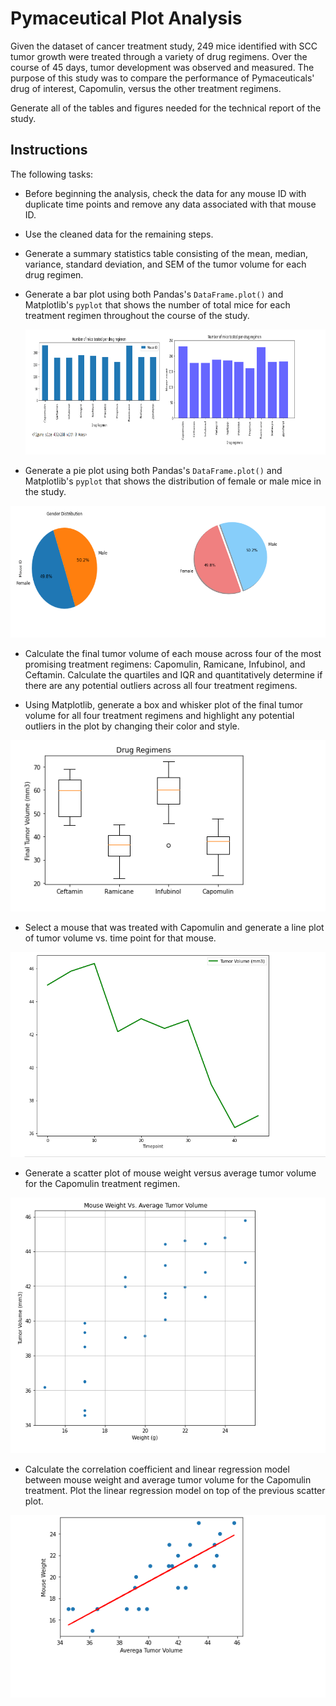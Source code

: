 # Pymaceutical Plot Analysis

Given the dataset of cancer treatment study, 249 mice identified with SCC tumor growth were treated through a variety of drug regimens. Over the course of 45 days, tumor development was observed and measured. The purpose of this study was to compare the performance of Pymaceuticals' drug of interest, Capomulin, versus the other treatment regimens. 

Generate all of the tables and figures needed for the technical report of the study. 

## Instructions

The following tasks:

* Before beginning the analysis, check the data for any mouse ID with duplicate time points and remove any data associated with that mouse ID.

* Use the cleaned data for the remaining steps.

* Generate a summary statistics table consisting of the mean, median, variance, standard deviation, and SEM of the tumor volume for each drug regimen.

* Generate a bar plot using both Pandas's `DataFrame.plot()` and Matplotlib's `pyplot` that shows  the number of total mice for each treatment regimen throughout the course of the study.

   ![alt text](https://github.com/Serapbasaran/Mathplotlib-Challenge/blob/main/Images/Untitled.png)


* Generate a pie plot using both Pandas's `DataFrame.plot()` and Matplotlib's `pyplot` that shows the distribution of female or male mice in the study.

 ![alt text](https://github.com/Serapbasaran/Mathplotlib-Challenge/blob/main/Images/Piechart.png)

* Calculate the final tumor volume of each mouse across four of the most promising treatment regimens: Capomulin, Ramicane, Infubinol, and Ceftamin. Calculate the quartiles and IQR and quantitatively determine if there are any potential outliers across all four treatment regimens.

* Using Matplotlib, generate a box and whisker plot of the final tumor volume for all four treatment regimens and highlight any potential outliers in the plot by changing their color and style.

![alt text](https://github.com/Serapbasaran/Mathplotlib-Challenge/blob/main/Images/Screenshot%202021-05-08%20112150.png)


* Select a mouse that was treated with Capomulin and generate a line plot of tumor volume vs. time point for that mouse.

![alt text](https://github.com/Serapbasaran/Mathplotlib-Challenge/blob/main/Images/Screenshot%202021-05-08%20112218.png)

* Generate a scatter plot of mouse weight versus average tumor volume for the Capomulin treatment regimen.

![alt text](https://github.com/Serapbasaran/Mathplotlib-Challenge/blob/main/Images/Screenshot%202021-05-08%20112239.png)

* Calculate the correlation coefficient and linear regression model between mouse weight and average tumor volume for the Capomulin treatment. Plot the linear regression model on top of the previous scatter plot.

![alt text](https://github.com/Serapbasaran/Mathplotlib-Challenge/blob/main/Images/Screenshot%202021-05-08%20112257.png)
